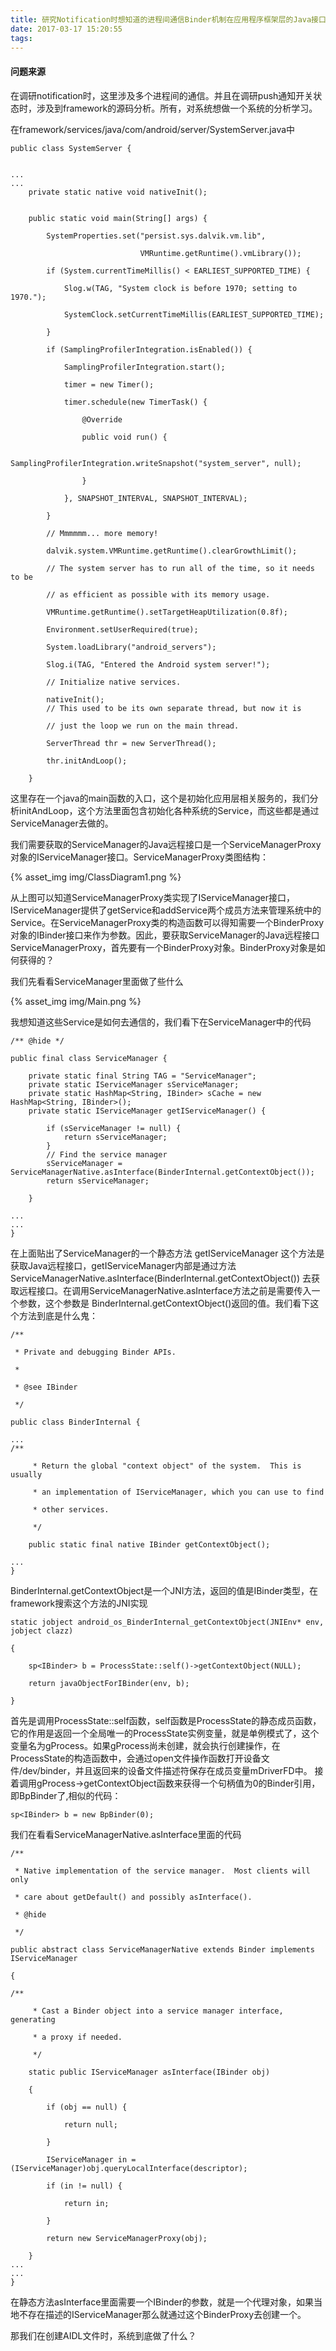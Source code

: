 ```yaml
---
title: 研究Notification时想知道的进程间通信Binder机制在应用程序框架层的Java接口源代码分析
date: 2017-03-17 15:20:55
tags:
---
```


#### 问题来源

在调研notification时，这里涉及多个进程间的通信。并且在调研push通知开关状态时，涉及到framework的源码分析。所有，对系统想做一个系统的分析学习。

在framework/services/java/com/android/server/SystemServer.java中

```
public class SystemServer {
 
 
...
...
    private static native void nativeInit();
 
 
    public static void main(String[] args) {
 
        SystemProperties.set("persist.sys.dalvik.vm.lib",
 
                             VMRuntime.getRuntime().vmLibrary());
 
        if (System.currentTimeMillis() < EARLIEST_SUPPORTED_TIME) {
 
            Slog.w(TAG, "System clock is before 1970; setting to 1970.");
 
            SystemClock.setCurrentTimeMillis(EARLIEST_SUPPORTED_TIME);
 
        }
 
        if (SamplingProfilerIntegration.isEnabled()) {
 
            SamplingProfilerIntegration.start();
 
            timer = new Timer();
 
            timer.schedule(new TimerTask() {
 
                @Override
 
                public void run() {
 
                    SamplingProfilerIntegration.writeSnapshot("system_server", null);
 
                }
 
            }, SNAPSHOT_INTERVAL, SNAPSHOT_INTERVAL);
 
        }
 
        // Mmmmmm... more memory!
 
        dalvik.system.VMRuntime.getRuntime().clearGrowthLimit();
 
        // The system server has to run all of the time, so it needs to be
 
        // as efficient as possible with its memory usage.
 
        VMRuntime.getRuntime().setTargetHeapUtilization(0.8f);
 
        Environment.setUserRequired(true);
 
        System.loadLibrary("android_servers");
 
        Slog.i(TAG, "Entered the Android system server!");
 
        // Initialize native services.
 
        nativeInit();
        // This used to be its own separate thread, but now it is
 
        // just the loop we run on the main thread.
 
        ServerThread thr = new ServerThread();
 
        thr.initAndLoop();
 
    }
```


这里存在一个java的main函数的入口，这个是初始化应用层相关服务的，我们分析initAndLoop，这个方法里面包含初始化各种系统的Service，而这些都是通过ServiceManager去做的。
 
我们需要获取的ServiceManager的Java远程接口是一个ServiceManagerProxy对象的IServiceManager接口。ServiceManagerProxy类图结构：

{% asset_img img/ClassDiagram1.png %}


从上图可以知道ServiceManagerProxy类实现了IServiceManager接口，IServiceManager提供了getService和addService两个成员方法来管理系统中的Service。在ServiceManagerProxy类的构造函数可以得知需要一个BinderProxy对象的IBinder接口来作为参数。因此，要获取ServiceManager的Java远程接口ServiceManagerProxy，首先要有一个BinderProxy对象。BinderProxy对象是如何获得的？

我们先看看ServiceManager里面做了些什么


{% asset_img img/Main.png %}

我想知道这些Service是如何去通信的，我们看下在ServiceManager中的代码

```
/** @hide */
 
public final class ServiceManager {
 
    private static final String TAG = "ServiceManager";
    private static IServiceManager sServiceManager;
    private static HashMap<String, IBinder> sCache = new HashMap<String, IBinder>();
    private static IServiceManager getIServiceManager() {
 
        if (sServiceManager != null) {
            return sServiceManager;
        }
        // Find the service manager
        sServiceManager = ServiceManagerNative.asInterface(BinderInternal.getContextObject());
        return sServiceManager;
 
    }
  
...
...
}
```

在上面贴出了ServiceManager的一个静态方法
getIServiceManager
这个方法是获取Java远程接口，getIServiceManager内部是通过方法
ServiceManagerNative.asInterface(BinderInternal.getContextObject())
去获取远程接口。在调用ServiceManagerNative.asInterface方法之前是需要传入一个参数，这个参数是
BinderInternal.getContextObject()返回的值。我们看下这个方法到底是什么鬼：


```
/**
 
 * Private and debugging Binder APIs.
 
 *
 
 * @see IBinder
 
 */
 
public class BinderInternal {
  
...
/**
 
     * Return the global "context object" of the system.  This is usually
 
     * an implementation of IServiceManager, which you can use to find
 
     * other services.
 
     */
 
    public static final native IBinder getContextObject();
  
...
}
```

BinderInternal.getContextObject是一个JNI方法，返回的值是IBinder类型，在framework搜索这个方法的JNI实现

```
static jobject android_os_BinderInternal_getContextObject(JNIEnv* env, jobject clazz)
 
{
 
    sp<IBinder> b = ProcessState::self()->getContextObject(NULL);
 
    return javaObjectForIBinder(env, b);
 
}
```

首先是调用ProcessState::self函数，self函数是ProcessState的静态成员函数，它的作用是返回一个全局唯一的ProcessState实例变量，就是单例模式了，这个变量名为gProcess。如果gProcess尚未创建，就会执行创建操作，在ProcessState的构造函数中，会通过open文件操作函数打开设备文件/dev/binder，并且返回来的设备文件描述符保存在成员变量mDriverFD中。
接着调用gProcess->getContextObject函数来获得一个句柄值为0的Binder引用，即BpBinder了,相似的代码：

```
sp<IBinder> b = new BpBinder(0);
```

我们在看看ServiceManagerNative.asInterface里面的代码

```
/**
 
 * Native implementation of the service manager.  Most clients will only
 
 * care about getDefault() and possibly asInterface().
 
 * @hide
 
 */
 
public abstract class ServiceManagerNative extends Binder implements IServiceManager
 
{
 
/**
 
     * Cast a Binder object into a service manager interface, generating
 
     * a proxy if needed.
 
     */
 
    static public IServiceManager asInterface(IBinder obj)
 
    {
 
        if (obj == null) {
 
            return null;
 
        }
 
        IServiceManager in = (IServiceManager)obj.queryLocalInterface(descriptor);
 
        if (in != null) {
 
            return in;
 
        }
 
        return new ServiceManagerProxy(obj);
 
    }
...
...
}
```

在静态方法asInterface里面需要一个IBinder的参数，就是一个代理对象，如果当地不存在描述的IServiceManager那么就通过这个BinderProxy去创建一个。
 
那我们在创建AIDL文件时，系统到底做了什么？
